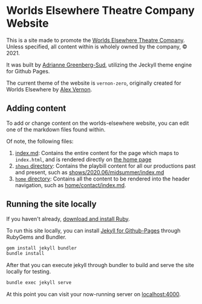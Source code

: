 # Worlds Elsewhere Theatre Company Website

This is a site made to promote the [Worlds Elsewhere Theatre Company](https://worlds-elsewhere.com). Unless specified, all content within is wholely owned by the company, :copyright: 2021.

It was built by [Adrianne Greenberg-Sud](https://pigsflew.com), utilizing the Jeckyll theme engine for Github Pages.

The current theme of the website is `vernon-zero`, originally created for Worlds Elsewhere by [Alex Vernon](https://github.com/Alexandra-Vernon/).

## Adding content

To add or change content on the worlds-elsewhere website, you can edit one of the markdown files found within.

Of note, the following files:

1. [index.md](https://github.com/Worlds-Elsewhere/worlds-elsewhere.com/blob/master/index.md): Contains the entire content for the page which maps to `index.html`, and is rendered directly on [the home page](https://worlds-elsewhere.com)
2. [`shows` directory](https://github.com/Worlds-Elsewhere/worlds-elsewhere.com/blob/master/shows/): Contains the playbill content for all our productions past and present, such as [shows/2020.06/midsummer/index.md](https://github.com/Worlds-Elsewhere/worlds-elsewhere.com/blob/master/shows/2020.06/midsummer/index.md)
3. [`home` directory](https://github.com/Worlds-Elsewhere/worlds-elsewhere.com/blob/master/home/): Contains all the content to be rendered into the header navigation, such as [home/contact/index.md](https://github.com/Worlds-Elsewhere/worlds-elsewhere.com/blob/master/home/contact/index.md).

## Running the site locally

If you haven't already, [download and install Ruby](https://www.ruby-lang.org/en/downloads/).

To run this site locally, you can install [Jekyll for Github-Pages](https://jekyllrb.com) through RubyGems and Bundler.

```bash
gem install jekyll bundler
bundle install
```

After that you can execute jekyll through bundler to build and serve the site locally for testing.

```bash
bundle exec jekyll serve
```

At this point you can visit your now-running server on [localhost:4000](http://localhost:4000).

